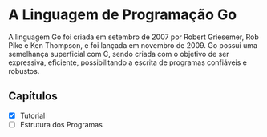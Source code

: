 # A Linguagem de Programação Go

A linguagem Go foi criada em setembro de 2007 por Robert Griesemer, Rob Pike e Ken Thompson, e foi lançada em novembro de 2009. Go possui uma semelhança superficial com C, sendo criada com o objetivo de ser expressiva, eficiente, possibilitando a escrita de programas confiáveis e robustos.

## Capítulos 

- [x] Tutorial
- [ ] Estrutura dos Programas
